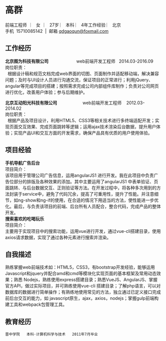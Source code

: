 # 高群
前端工程师   ︳  女   ︳ 27岁  ︳  本科  ︳ 4年工作经验  ︳ 北京  <br>
手机  15710085142  |  邮箱  qdgaoqun@foxmail.com<br>
## 工作经历   
**北京图为科技有限公司**                         web前端开发工程师   2014.03-2016.09 <br>
岗位职责：<br>
    根据设计稿和规范文档完成web界面的切图、页面制作并适配移动端，解决兼容问题；及时与UI设计人员进行沟通交流，保证项目的正常进行；利用jQuery、angular等完成项目的搭建；按照需求完成公司内部组件库制作；负责对公司网页进行优化，改善用户体验；参与后期维护。

**北京互动阳光科技有限公司**                      web前端开发工程师    2012.03-2014.02  <br>
岗位职责：<br>
    根据产品及项目设计，利用HTML5、CSS3等相关技术进行多终端适配开发；实现页面交互效果、完成页面跳转等逻辑；运用ajax技术渲染后台数据，提升用户体验；实现产品UI和交互方面的开发需求，确保产品具有优质的用户使用体验。
## 项目经验 
**手机导航广告后台**<br>
项目简介：<br>
该项目用于管理公司广告信息，运用angularJS1 进行开发。我在此项目中负责广告位部分的排版及各种效果的添加。其中主要运用了angularJS1 中表单验证、页面跳转、与后台数据交互、正则验证等方法。在开发过程中，将各种多次用到的方法封装于service中，避免了代码冗余，提高了可重用性，提升了性能。并注意细节，如ng-show和ng-if的使用，在合适的情况下用适当的方法，使性能进一步优化。最后，与负责该项目的前端、后台所有人员配合，整合代码，完成产品的整体开发。<br>
**搜索喜欢的吃喝玩乐**<br>
项目简介：<br>
主要用于实现项目中的搜索功能，运用vue进行开发，通过vue-cli搭建目录，使用axios请求数据，实现了通过各种元素进行搜索并渲染。
## 自我描述
  熟练掌握web前端技术如：HTML5，CSS3，有bootstrap开发经验，能够运用Javascript和jquery并配合amd和cmd等模块化实现页面的基本框架及常用动态效果；熟悉 Nodejs，熟练使用express搭建目录；熟悉VueJS、AngularJS、掌握官方API，做过实际项目，并可熟练使用vue-cli 搭建目录；了解php语言，可以对数据库的数据进行简单操作；有熟练地使用常见的方法，独立通过已定义接口完成前后台交互的能力，如 javascript原生，ajax，axios，nodejs；掌握gulp前端构建工具和webpack包管理工具。

## 教育经历 
	晋中学院   本科·计算机科学与技术   2011年7月毕业
